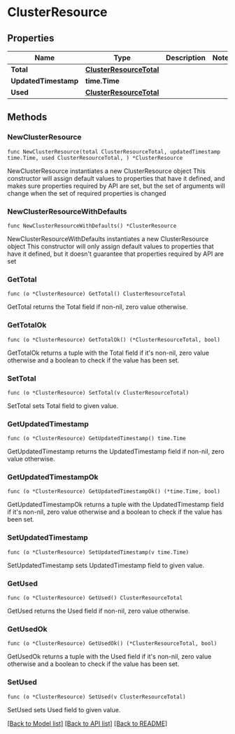 # ClusterResource

## Properties

Name | Type | Description | Notes
------------ | ------------- | ------------- | -------------
**Total** | [**ClusterResourceTotal**](ClusterResourceTotal.md) |  | 
**UpdatedTimestamp** | **time.Time** |  | 
**Used** | [**ClusterResourceTotal**](ClusterResourceTotal.md) |  | 

## Methods

### NewClusterResource

`func NewClusterResource(total ClusterResourceTotal, updatedTimestamp time.Time, used ClusterResourceTotal, ) *ClusterResource`

NewClusterResource instantiates a new ClusterResource object
This constructor will assign default values to properties that have it defined,
and makes sure properties required by API are set, but the set of arguments
will change when the set of required properties is changed

### NewClusterResourceWithDefaults

`func NewClusterResourceWithDefaults() *ClusterResource`

NewClusterResourceWithDefaults instantiates a new ClusterResource object
This constructor will only assign default values to properties that have it defined,
but it doesn't guarantee that properties required by API are set

### GetTotal

`func (o *ClusterResource) GetTotal() ClusterResourceTotal`

GetTotal returns the Total field if non-nil, zero value otherwise.

### GetTotalOk

`func (o *ClusterResource) GetTotalOk() (*ClusterResourceTotal, bool)`

GetTotalOk returns a tuple with the Total field if it's non-nil, zero value otherwise
and a boolean to check if the value has been set.

### SetTotal

`func (o *ClusterResource) SetTotal(v ClusterResourceTotal)`

SetTotal sets Total field to given value.


### GetUpdatedTimestamp

`func (o *ClusterResource) GetUpdatedTimestamp() time.Time`

GetUpdatedTimestamp returns the UpdatedTimestamp field if non-nil, zero value otherwise.

### GetUpdatedTimestampOk

`func (o *ClusterResource) GetUpdatedTimestampOk() (*time.Time, bool)`

GetUpdatedTimestampOk returns a tuple with the UpdatedTimestamp field if it's non-nil, zero value otherwise
and a boolean to check if the value has been set.

### SetUpdatedTimestamp

`func (o *ClusterResource) SetUpdatedTimestamp(v time.Time)`

SetUpdatedTimestamp sets UpdatedTimestamp field to given value.


### GetUsed

`func (o *ClusterResource) GetUsed() ClusterResourceTotal`

GetUsed returns the Used field if non-nil, zero value otherwise.

### GetUsedOk

`func (o *ClusterResource) GetUsedOk() (*ClusterResourceTotal, bool)`

GetUsedOk returns a tuple with the Used field if it's non-nil, zero value otherwise
and a boolean to check if the value has been set.

### SetUsed

`func (o *ClusterResource) SetUsed(v ClusterResourceTotal)`

SetUsed sets Used field to given value.



[[Back to Model list]](../README.md#documentation-for-models) [[Back to API list]](../README.md#documentation-for-api-endpoints) [[Back to README]](../README.md)


